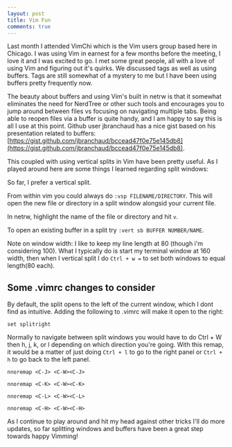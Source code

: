 ```yaml
---
layout: post
title: Vim Fun
comments: true
---
```


Last month I attended VimChi which is the Vim users group based here in Chicago.  I was using Vim in earnest for a few months before the meeting, I love it and I was excited to go.  I met some great people, all with a love of using Vim and figuring out it's quirks.  We discussed tags as well as using buffers.  Tags are still somewhat of a mystery to me but I have been using buffers pretty frequently now.

The beauty about buffers and using Vim's built in netrw is that it somewhat eliminates the need for NerdTree or other such tools and encourages you to jump around between files vs focusing on navigating multiple tabs.  Being able to reopen files via a buffer is quite handy, and I am happy to say this is all I use at this point.  Github user jbranchaud has a nice gist based on his presentation related to buffers: [https://gist.github.com/jbranchaud/bccead47f0e75e145db8](https://gist.github.com/jbranchaud/bccead47f0e75e145db8). 

This coupled with using vertical splits in Vim have been pretty useful.  As I played around here are some things I learned regarding split windows:

So far, I prefer a vertical split. 

From within vim you could always do `:vsp FILENAME/DIRECTORY`. This will open the new file or directory in a split window alongsid your current file.

In netrw, highlight the name of the file or directory and hit `v`.

To open an existing buffer in a split try `:vert sb BUFFER NUMBER/NAME`.

Note on window width:
  I like to keep my line length at 80 (though i'm considering 100).  What I typically do is start my terminal window at 160 width, then when I vertical split I do `Ctrl + w =` to set both windows to equal length(80 each).

## Some .vimrc changes to consider

By default, the split opens to the left of the current window, which I dont find as intuitive. Adding the following to .vimrc will make it open to the right:


`set splitright`

Normally to navigate between split windows you would have to do Ctrl + W then h, j, k, or l depending on which direction you're going.  With this remap, it would be a matter of just doing `Ctrl + l` to go to the right panel or `Ctrl + h` to go back to the left panel. 

`nnoremap <C-J> <C-W><C-J>`

`nnoremap <C-K> <C-W><C-K>`

`nnoremap <C-L> <C-W><C-L>`

`nnoremap <C-H> <C-W><C-H>`


As I continue to play around and hit my head against other tricks I'll do more updates, so far splitting windows and buffers have been a great step towards happy Vimming!

